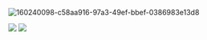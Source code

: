 ![160240098-c58aa916-97a3-49ef-bbef-0386983e13d8](https://user-images.githubusercontent.com/45543047/162906088-bb9c897c-76d7-420b-87ef-69a5d4537f2e.png)


<img src="https://github-readme-stats-eight-theta.vercel.app/api?username=rezafarazi&show_icons=true&theme=algolia&include_all_commits=true&count_private=true"/>
<img src="https://github-readme-stats-eight-theta.vercel.app/api/top-langs/?username=rezafarazi&layout=compact&langs_count=8&theme=algolia"/>
